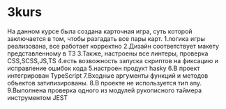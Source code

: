 # 3kurs
На данном курсе была создана карточная игра, суть которой заключается в том, чтобы разгадать все пары карт.
1.логика игры реализована, все работает корректно
2.Дизайн соответствует макету представленному в ТЗ
3.Также, настроены все линтеры, проверка CSS,SCSS,JS,TS
4.есть возвожность запуска скриптов на фиксацию и исправление ошибок кода
5.настроен продукт hasky
6.В проект интегрирован TypeScript
7.Входные аргументы функций и методов объектов затипизированы.
8.В проекте не используется тип any.
9.Выполнена проверка одного из модулей рукописного таймера инструментом JEST

